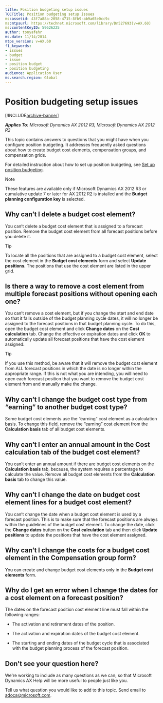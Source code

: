 ```yaml
---
title: Position budgeting setup issues
TOCTitle: Position budgeting setup issues
ms:assetid: 43f7a88a-2058-4715-8fb9-ab9a65e0cc9c
ms:mtpsurl: https://technet.microsoft.com/library/Dn527693(v=AX.60)
ms:contentKeyID: 59626225
author: tonyafehr
ms.date: 11/14/2014
mtps_version: v=AX.60
f1_keywords:
- issues
- budget
- issue
- position budget
- position budgeting
audience: Application User
ms.search.region: Global
---
```


# Position budgeting setup issues 


[!INCLUDE[archive-banner](includes/archive-banner.md)]


_**Applies To:** Microsoft Dynamics AX 2012 R3, Microsoft Dynamics AX 2012 R2_

This topic contains answers to questions that you might have when you configure position budgeting. It addresses frequently asked questions about how to create budget cost elements, compensation groups, and compensation grids.

For detailed instruction about how to set up position budgeting, see [Set up position budgeting](set-up-position-budgeting.md).


> [!NOTE]
> <P>These features are available only if Microsoft Dynamics AX 2012 R3 or cumulative update 7 or later for AX 2012 R2 is installed and the <STRONG>Budget planning configuration key</STRONG> is selected.</P>



## Why can’t I delete a budget cost element?

You can’t delete a budget cost element that is assigned to a forecast position. Remove the budget cost element from all forecast positions before you delete it.


> [!TIP]
> <P>To locate all the positions that are assigned to a budget cost element, select the cost element in the <STRONG>Budget cost elements</STRONG> form and select <STRONG>Update positions</STRONG>. The positions that use the cost element are listed in the upper grid.</P>



## Is there a way to remove a cost element from multiple forecast positions without opening each one?

You can’t remove a cost element, but if you change the start and end date so that it falls outside of the budget planning cycle dates, it will no longer be assigned to the forecast positions in that budget planning cycle. To do this, open the budget cost element and click **Change dates** on the **Cost calculation** tab. Change the effective or expiration dates and click **OK** to automatically update all forecast positions that have the cost element assigned.


> [!TIP]
> <P>If you use this method, be aware that it will remove the budget cost element from ALL forecast positions in which the date is no longer within the appropriate range. If this is not what you are intending, you will need to open each forecast position that you want to remove the budget cost element from and manually make the change.</P>



## Why can’t I change the budget cost type from “earning” to another budget cost type?

Some budget cost elements use the “earning” cost element as a calculation basis. To change this field, remove the “earning” cost element from the **Calculation basis** tab of all budget cost elements.

## Why can’t I enter an annual amount in the Cost calculation tab of the budget cost element?

You can’t enter an annual amount if there are budget cost elements on the **Calculation basis** tab, because, the system requires a percentage to calculate the value. Remove all budget cost elements from the **Calculation basis** tab to change this value.

## Why can’t I change the date on budget cost element lines for a budget cost element?

You can’t change the date when a budget cost element is used by a forecast position. This is to make sure that the forecast positions are always within the guidelines of the budget cost element. To change the date, click the **Change dates** button on the **Cost calculation** tab and then click **Update positions** to update the positions that have the cost element assigned.

## Why can’t I change the costs for a budget cost element in the Compensation group form?

You can create and change budget cost elements only in the **Budget cost elements** form.

## Why do I get an error when I change the dates for a cost element on a forecast position?

The dates on the forecast position cost element line must fall within the following ranges:

  - The activation and retirement dates of the position.

  - The activation and expiration dates of the budget cost element.

  - The starting and ending dates of the budget cycle that is associated with the budget planning process of the forecast position.

## Don't see your question here?

We're working to include as many questions as we can, so that Microsoft Dynamics AX Help will be more useful to people just like you.

Tell us what question you would like to add to this topic. Send email to <adocs@microsoft.com>.

  


